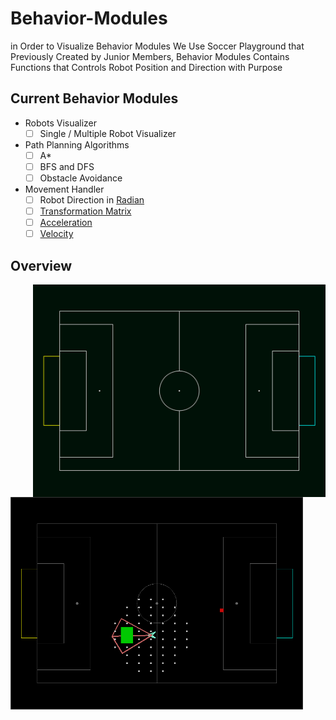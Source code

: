 # Behavior-Modules
in Order to Visualize Behavior Modules We Use Soccer Playground that Previously Created by Junior Members, Behavior Modules Contains Functions that Controls Robot Position and Direction with Purpose
## Current Behavior Modules
* Robots Visualizer
  * [ ] Single / Multiple Robot Visualizer
* Path Planning Algorithms
  * [ ] A*
  * [ ] BFS and DFS
  * [ ] Obstacle Avoidance
* Movement Handler
  * [ ] Robot Direction in [Radian](https://en.wikipedia.org/wiki/Radian)
  * [ ] [Transformation Matrix](https://en.wikipedia.org/wiki/Transformation_matrix)
  * [ ] [Acceleration](https://en.wikipedia.org/wiki/Acceleration)
  * [ ] [Velocity](https://en.wikipedia.org/wiki/Velocity)
## Overview
<p align="middle">
  <img width="468" height="340" src="Assets/playground.png" alt="Soccer Playground by Junior Members" align="right">
  <img width="468" height="340" src="Assets/intersection_area.png" alt="Ball Searching by Mahdi Zeinali" align="left">
</p>
  
